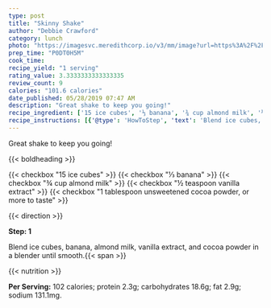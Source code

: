 ```yaml
---
type: post
title: "Skinny Shake"
author: "Debbie Crawford"
category: lunch
photo: "https://imagesvc.meredithcorp.io/v3/mm/image?url=https%3A%2F%2Fimages.media-allrecipes.com%2Fuserphotos%2F1060407.jpg"
prep_time: "P0DT0H5M"
cook_time: 
recipe_yield: "1 serving"
rating_value: 3.3333333333333335
review_count: 9
calories: "101.6 calories"
date_published: 05/28/2019 07:47 AM
description: "Great shake to keep you going!"
recipe_ingredient: ['15 ice cubes', '⅓ banana', '¾ cup almond milk', '½ teaspoon vanilla extract', '1 tablespoon unsweetened cocoa powder, or more to taste']
recipe_instructions: [{'@type': 'HowToStep', 'text': 'Blend ice cubes, banana, almond milk, vanilla extract, and cocoa powder in a blender until smooth.\n'}]
---
```


Great shake to keep you going! 

{{< boldheading >}}

{{< checkbox "15  ice cubes" >}}
{{< checkbox "⅓  banana" >}}
{{< checkbox "¾ cup almond milk" >}}
{{< checkbox "½ teaspoon vanilla extract" >}}
{{< checkbox "1 tablespoon unsweetened cocoa powder, or more to taste" >}}


{{< direction >}}

**Step: 1**

Blend ice cubes, banana, almond milk, vanilla extract, and cocoa powder in a blender until smooth.{{< span >}}

{{< nutrition >}}

**Per Serving:** 102 calories; protein 2.3g; carbohydrates 18.6g; fat 2.9g; sodium 131.1mg.